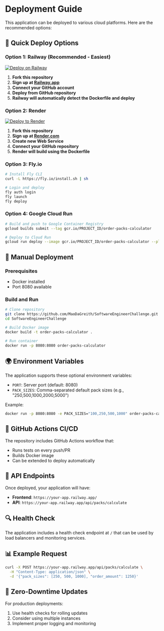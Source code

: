 # Deployment Guide

This application can be deployed to various cloud platforms. Here are the recommended options:

## 🚀 Quick Deploy Options

### Option 1: Railway (Recommended - Easiest)

[![Deploy on Railway](https://railway.app/button.svg)](https://railway.app/new/template?template=https://github.com/MaoDaGreith/SoftwareEngineerChallenge)

1. **Fork this repository**
2. **Sign up at [Railway.app](https://railway.app)**
3. **Connect your GitHub account**
4. **Deploy from GitHub repository**
5. **Railway will automatically detect the Dockerfile and deploy**

### Option 2: Render

[![Deploy to Render](https://render.com/images/deploy-to-render-button.svg)](https://render.com/deploy)

1. **Fork this repository**
2. **Sign up at [Render.com](https://render.com)**
3. **Create new Web Service**
4. **Connect your GitHub repository**
5. **Render will build using the Dockerfile**

### Option 3: Fly.io

```bash
# Install Fly CLI
curl -L https://fly.io/install.sh | sh

# Login and deploy
fly auth login
fly launch
fly deploy
```

### Option 4: Google Cloud Run

```bash
# Build and push to Google Container Registry
gcloud builds submit --tag gcr.io/PROJECT_ID/order-packs-calculator

# Deploy to Cloud Run
gcloud run deploy --image gcr.io/PROJECT_ID/order-packs-calculator --platform managed
```

## 🔧 Manual Deployment

### Prerequisites
- Docker installed
- Port 8080 available

### Build and Run

```bash
# Clone repository
git clone https://github.com/MaoDaGreith/SoftwareEngineerChallenge.git
cd SoftwareEngineerChallenge

# Build Docker image
docker build -t order-packs-calculator .

# Run container
docker run -p 8080:8080 order-packs-calculator
```

## 🌍 Environment Variables

The application supports these optional environment variables:

- `PORT`: Server port (default: 8080)
- `PACK_SIZES`: Comma-separated default pack sizes (e.g., "250,500,1000,2000,5000")

Example:
```bash
docker run -p 8080:8080 -e PACK_SIZES="100,250,500,1000" order-packs-calculator
```

## 🧪 GitHub Actions CI/CD

The repository includes GitHub Actions workflow that:
- Runs tests on every push/PR
- Builds Docker image
- Can be extended to deploy automatically

## 📱 API Endpoints

Once deployed, your application will have:

- **Frontend**: `https://your-app.railway.app/`
- **API**: `https://your-app.railway.app/api/packs/calculate`

## 🔍 Health Check

The application includes a health check endpoint at `/` that can be used by load balancers and monitoring services.

## 📊 Example Request

```bash
curl -X POST https://your-app.railway.app/api/packs/calculate \
  -H "Content-Type: application/json" \
  -d '{"pack_sizes": [250, 500, 1000], "order_amount": 1250}'
```

## 🎯 Zero-Downtime Updates

For production deployments:
1. Use health checks for rolling updates
2. Consider using multiple instances
3. Implement proper logging and monitoring 